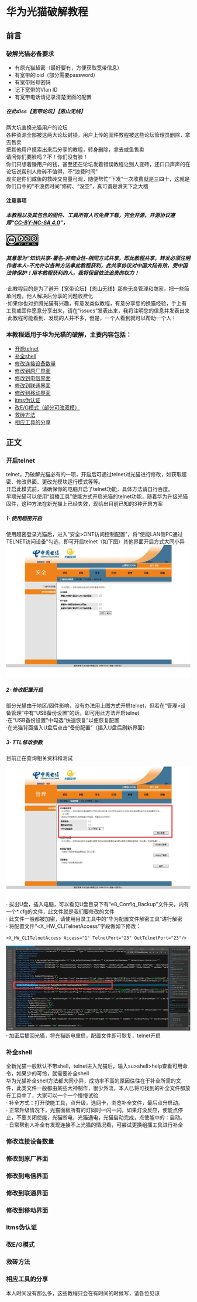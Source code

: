 # 华为光猫破解教程
## 前言
### 破解光猫必备要求
- 有原光猫超密（最好要有，方便获取宽带信息）  
- 有宽带的loid（部分需要password）  
- 有宽带账号密码  
- 记下宽带的Vlan ID  
- 有宽带电话请记录清楚里面的配置
##### 在此diss【宽带论坛】【恩山无线】  
两大坑害换光猫用户的论坛  
各种资源全部被这两大论坛封锁，用户上传的固件教程被这些论坛管理员删除，拿去售卖  
把其他用户摸索出来后分享的教程，转身删除，拿去咸鱼售卖  
请问你们要脸吗？不！你们没有脸！  
你们只想着赚用户的钱，甚至还在论坛发着错误教程让别人变砖，还口口声声的在论坛说帮别人修砖不值得，不“浪费时间”  
现实是你们咸鱼的救砖交易量可观，随便帮忙“下发”一次收费就是三四十，这就是你们口中的“不浪费时间”修砖、“没空”，真可谓是滑天下之大稽  
#### 注意事项
##### 本教程以及其包含的固件、工具所有人可免费下载，完全开源，开源协议遵照“[CC-BY-NC-SA 4.0](https://creativecommons.org/licenses/by-nc-sa/4.0/deed.zh)”，  
[![image](https://github.com/2879597772/ONT/blob/master/images/CC.png)](https://creativecommons.org/licenses/by-nc-sa/4.0/deed.zh)
##### 其意思为“知识共享-署名-非商业性-相同方式共享，即此教程共享，转发必须注明作者本人-不允许以各种方法拿此教程获利，此共享协议对中国大陆有效，受中国法律保护！用本教程获利的人，我将保留依法追责的权力！
·此教程目的是为了避开【宽带论坛】【恩山无线】那些无良管理和商家，把一些简单问题，他人解决后分享的问题收费化  
·如果你也对折腾光猫有兴趣，有意发类似教程，有意分享您的换猫经验，手上有工具或固件愿意分享出来，请在“issues”发表出来，我将注明您的信息并发表出来  
·此教程可能看到、发现的人并不多，但是，一个人看到就可以帮助一个人！

### 本教程适用于华为光猫的破解，主要内容包括：
- [开启telnet](#开启telnet)
- [补全shell](#补全shell)
- [修改连接设备数量](#修改连接设备数量)
- [修改到原厂界面](#修改到原厂界面)
- [修改到电信界面](#修改到电信界面)
- [修改到联通界面](#修改到联通界面)
- [修改到移动界面](#修改到移动界面)
- [itms伪认证](#itms伪认证)
- [改E/G模式（部分可改双模）](#改E/G模式)  
- [救砖方法](#救砖方法)
- [相应工具的分享](#相应工具的分享)
## 正文
### 开启telnet
telnet，乃破解光猫必有的一项，开启后可通过telnet对光猫进行修改，如获取超密、修改界面、更改光模块运行模式等等。  
开启此模式前，请确保你的电脑开启了telnet功能，具体方法请自行百度。  
早期光猫可以使用“组播工具”使能方式开启光猫的telnet功能，随着华为升级光猫固件，这种方法在新光猫上已经失效，现给出目前已知的3种开启方案  
##### 1· 使用超密开启  
使用超密登录光猫后，进入“安全>ONT访问控制配置”，将“使能LAN侧PC通过TELNET访问设备”勾选，即可开启telnet（如下图）其他界面开启方式大同小异  
![image](https://github.com/2879597772/ONT/blob/master/images/open_telnet.jpg)
##### 2· 修改配置开启
部分光猫由于地区/固件影响，没有办法用上图方式开启telnet，但若在“管理>设备管理”中有“USB备份设置”的话，即可用此方法开启telnet  
·在“USB备份设置”中勾选“快速恢复”以便恢复配置  
·在光猫背面插入U盘后点击“备份配置”（插入U盘后刷新界面） 
##### 3· TTL修改参数
目前正在查询相关资料和测试

![image](https://github.com/2879597772/ONT/blob/master/images/open_telnet2.jpg)  
· 拔出U盘，插入电脑，可以看见U盘目录下有“e8_Config_Backup”文件夹，内有一个*.cfg的文件，此文件就是我们要修改的文件  
· 此文件一般都被加密，请使用目录工具中的“华为配置文件解密工具”进行解密  
· 将配置文件“<X_HW_CLITelnetAccess”字段做如下修改： 
```   
<X_HW_CLITelnetAccess Access="1" TelnetPort="23" OutTelnetPort="23"/>  
```  
![image](https://github.com/2879597772/ONT/blob/master/images/open_telnet3.jpg)  
· 加密后插回光猫，将光猫断电重启，配置文件即可恢复，telnet开启
### 补全shell
全新光猫一般默认不带shell，telnet进入光猫后，输入su>shell>help查看可用命令，如果少的可怜，就需要补全shell  
华为光猫补全shell方法都大同小异，成功率不高的原因往往在于补全所需的文件，此类文件一般都由某些大神制作，很少外流，本人已将可找到的补全文件都放在工具中了，大家可以一个一个慢慢试验  
· 补全方式：打开使能工具，点升级，选网卡，浏览补全文件，最后点升启动。  
· 正常升级情况下，光猫面板所有的灯同时一闪一闪，如果灯没反应，使能点停止，不要关闭使能，光猫断电，光猫通电，光猫启动完成，点使能中的：启动。  
· 日常帮别人补全有发现连接不上光猫的情况看，可尝试更换组播工具进行补全  
### 修改连接设备数量
### 修改到原厂界面
### 修改到电信界面
### 修改到联通界面
### 修改到移动界面
### itms伪认证
### 改E/G模式
### 救砖方法
### 相应工具的分享

本人时间没有那么多，这些教程只会在有时间的时候写，请各位见谅